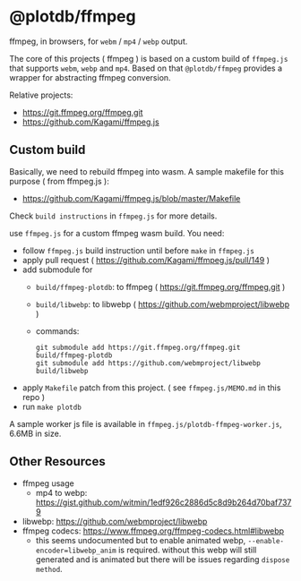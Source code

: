 # @plotdb/ffmpeg

ffmpeg, in browsers, for `webm` / `mp4` / `webp` output.

The core of this projects ( ffmpeg ) is based on a custom build of `ffmpeg.js` that supports `webm`, `webp` and `mp4`. Based on that `@plotdb/ffmpeg` provides a wrapper for abstracting ffmpeg conversion.

Relative projects:

 - https://git.ffmpeg.org/ffmpeg.git
 - https://github.com/Kagami/ffmpeg.js


## Custom build

Basically, we need to rebuild ffmpeg into wasm. A sample makefile for this purpose ( from ffmpeg.js ):

 - https://github.com/Kagami/ffmpeg.js/blob/master/Makefile

Check `build instructions` in `ffmpeg.js` for more details.

use `ffmpeg.js` for a custom ffmpeg wasm build. You need:

 - follow `ffmpeg.js` build instruction until before `make` in `ffmpeg.js`
 - apply pull request ( https://github.com/Kagami/ffmpeg.js/pull/149 )
 - add submodule for
   - `build/ffmpeg-plotdb`: to ffmpeg ( https://git.ffmpeg.org/ffmpeg.git )
   - `build/libwebp`: to libwebp ( https://github.com/webmproject/libwebp ) 
   - commands:

         git submodule add https://git.ffmpeg.org/ffmpeg.git build/ffmpeg-plotdb
         git submodule add https://github.com/webmproject/libwebp build/libwebp

 - apply `Makefile` patch from this project. ( see `ffmpeg.js/MEMO.md` in this repo )
 - run `make plotdb`

A sample worker js file is available in `ffmpeg.js/plotdb-ffmpeg-worker.js`, 6.6MB in size.


## Other Resources

 - ffmpeg usage
   - mp4 to webp: https://gist.github.com/witmin/1edf926c2886d5c8d9b264d70baf7379
 - libwebp: https://github.com/webmproject/libwebp
 - ffmpeg codecs: https://www.ffmpeg.org/ffmpeg-codecs.html#libwebp
   - this seems undocumented but to enable animated webp, `--enable-encoder=libwebp_anim` is required.
     without this webp will still generated and is animated but there will be issues regarding `dispose method`.
